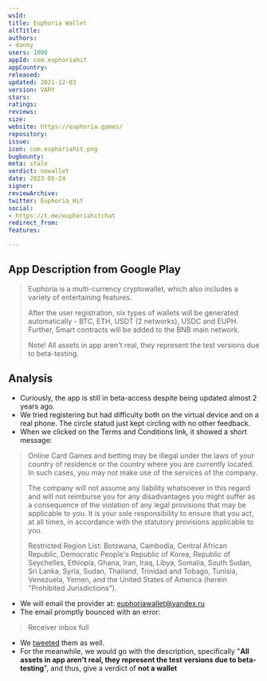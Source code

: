 ```yaml
---
wsId: 
title: Euphoria Wallet
altTitle: 
authors:
- danny 
users: 1000
appId: com.euphoriahit
appCountry: 
released: 
updated: 2021-12-03
version: VARY
stars: 
ratings: 
reviews: 
size: 
website: https://euphoria.games/
repository: 
issue: 
icon: com.euphoriahit.png
bugbounty: 
meta: stale
verdict: nowallet
date: 2023-05-24
signer: 
reviewArchive: 
twitter: Euphoria_Hit
social:
- https://t.me/euphoriahitchat 
redirect_from: 
features: 

---
```


## App Description from Google Play 

> Euphoria is a multi-currency cryptowallet, which also includes a variety of entertaining features.
>
> After the user registration, six types of wallets will be generated automatically - BTC, ETH, USDT (2 networks), USDC and EUPH.
Further, Smart contracts will be added to the BNB main network.
>
> Note!
> All assets in app aren't real, they represent the test versions due to beta-testing.

## Analysis 

- Curiously, the app is still in beta-access despite being updated almost 2 years ago. 
- We tried registering but had difficulty both on the virtual device and on a real phone. The circle statud just kept circling with no other feedback.
- When we clicked on the Terms and Conditions link, it showed a short message:

> Online Card Games and betting may be illegal under the laws of your country of residence or the country where you are currently located. In such cases, you may not make use of the services of the company. 
>
> The company will not assume any liability whatsoever in this regard and will not reimburse you for any disadvantages you might suffer as a consequence of the violation of any legal provisions that may be applicable to you. It is your sole responsibility to ensure that you act, at all times, in accordance with the statutory provisions applicable to you. 
>
> Restricted Region List: Botswana, Cambodia, Central African Republic, Democratic People's Republic of Korea, Republic of Seychelles, Ethiopia, Ghana, Iran, Iraq, Libya, Somalia, South Sudan, Sri Lanka, Syria, Sudan, Thailand, Trinidad and Tobago, Tunisia, Venezuela, Yemen, and the United States of America (herein "Prohibited Jurisdictions").

- We will email the provider at: euphoriawallet@yandex.ru
- The email promptly bounced with an error: 

> Receiver inbox full 

- We [tweeted](https://twitter.com/BitcoinWalletz/status/1661214829309198338) them as well.
- For the meanwhile, we would go with the description, specifically "**All assets in app aren't real, they represent the test versions due to beta-testing**", and thus, give a verdict of **not a wallet**
